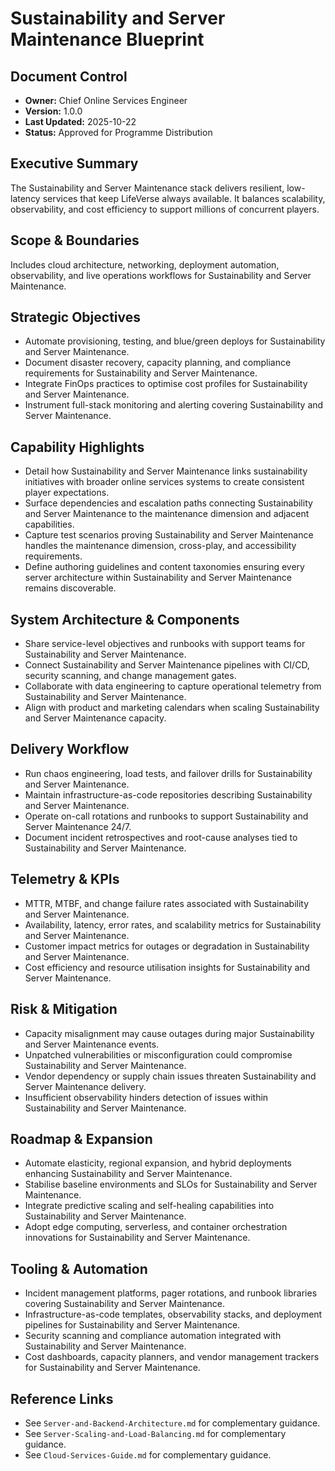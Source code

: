 # Sustainability and Server Maintenance Blueprint
## Document Control
- **Owner:** Chief Online Services Engineer
- **Version:** 1.0.0
- **Last Updated:** 2025-10-22
- **Status:** Approved for Programme Distribution

## Executive Summary
The Sustainability and Server Maintenance stack delivers resilient, low-latency services that keep
LifeVerse always available. It balances scalability, observability, and cost efficiency to support
millions of concurrent players.

## Scope & Boundaries
Includes cloud architecture, networking, deployment automation, observability, and live operations
workflows for Sustainability and Server Maintenance.

## Strategic Objectives
- Automate provisioning, testing, and blue/green deploys for Sustainability and Server Maintenance.
- Document disaster recovery, capacity planning, and compliance requirements for Sustainability and Server Maintenance.
- Integrate FinOps practices to optimise cost profiles for Sustainability and Server Maintenance.
- Instrument full-stack monitoring and alerting covering Sustainability and Server Maintenance.

## Capability Highlights
- Detail how Sustainability and Server Maintenance links sustainability initiatives with broader online services systems to create consistent player expectations.
- Surface dependencies and escalation paths connecting Sustainability and Server Maintenance to the maintenance dimension and adjacent capabilities.
- Capture test scenarios proving Sustainability and Server Maintenance handles the maintenance dimension, cross-play, and accessibility requirements.
- Define authoring guidelines and content taxonomies ensuring every server architecture within Sustainability and Server Maintenance remains discoverable.

## System Architecture & Components
- Share service-level objectives and runbooks with support teams for Sustainability and Server Maintenance.
- Connect Sustainability and Server Maintenance pipelines with CI/CD, security scanning, and change management gates.
- Collaborate with data engineering to capture operational telemetry from Sustainability and Server Maintenance.
- Align with product and marketing calendars when scaling Sustainability and Server Maintenance capacity.

## Delivery Workflow
- Run chaos engineering, load tests, and failover drills for Sustainability and Server Maintenance.
- Maintain infrastructure-as-code repositories describing Sustainability and Server Maintenance.
- Operate on-call rotations and runbooks to support Sustainability and Server Maintenance 24/7.
- Document incident retrospectives and root-cause analyses tied to Sustainability and Server Maintenance.

## Telemetry & KPIs
- MTTR, MTBF, and change failure rates associated with Sustainability and Server Maintenance.
- Availability, latency, error rates, and scalability metrics for Sustainability and Server Maintenance.
- Customer impact metrics for outages or degradation in Sustainability and Server Maintenance.
- Cost efficiency and resource utilisation insights for Sustainability and Server Maintenance.

## Risk & Mitigation
- Capacity misalignment may cause outages during major Sustainability and Server Maintenance events.
- Unpatched vulnerabilities or misconfiguration could compromise Sustainability and Server Maintenance.
- Vendor dependency or supply chain issues threaten Sustainability and Server Maintenance delivery.
- Insufficient observability hinders detection of issues within Sustainability and Server Maintenance.

## Roadmap & Expansion
- Automate elasticity, regional expansion, and hybrid deployments enhancing Sustainability and Server Maintenance.
- Stabilise baseline environments and SLOs for Sustainability and Server Maintenance.
- Integrate predictive scaling and self-healing capabilities into Sustainability and Server Maintenance.
- Adopt edge computing, serverless, and container orchestration innovations for Sustainability and Server Maintenance.

## Tooling & Automation
- Incident management platforms, pager rotations, and runbook libraries covering Sustainability and Server Maintenance.
- Infrastructure-as-code templates, observability stacks, and deployment pipelines for Sustainability and Server Maintenance.
- Security scanning and compliance automation integrated with Sustainability and Server Maintenance.
- Cost dashboards, capacity planners, and vendor management trackers for Sustainability and Server Maintenance.

## Reference Links
- See `Server-and-Backend-Architecture.md` for complementary guidance.
- See `Server-Scaling-and-Load-Balancing.md` for complementary guidance.
- See `Cloud-Services-Guide.md` for complementary guidance.
